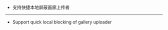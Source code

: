 - 支持快捷本地屏蔽画廊上传者

------------------------------------------------------------------------------------------

- Support quick local blocking of gallery uploader 
